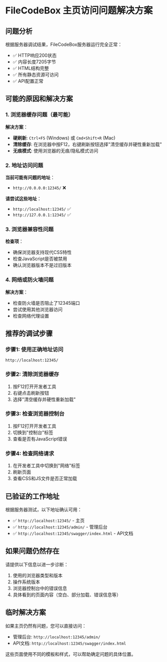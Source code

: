 # FileCodeBox 主页访问问题解决方案

## 问题分析

根据服务器调试结果，FileCodeBox服务器运行完全正常：
- ✅ HTTP响应200状态
- ✅ 内容长度7205字节
- ✅ HTML结构完整
- ✅ 所有静态资源可访问
- ✅ API配置正常

## 可能的原因和解决方案

### 1. 浏览器缓存问题（最可能）

**解决方案**：
- **硬刷新**: `Ctrl+F5` (Windows) 或 `Cmd+Shift+R` (Mac)
- **清除缓存**: 在浏览器中按F12，右键刷新按钮选择"清空缓存并硬性重新加载"
- **无痕模式**: 使用浏览器的无痕/隐私模式访问

### 2. 地址访问问题

**当前可能有问题的地址**：
- `http://0.0.0.0:12345/` ❌

**请尝试这些地址**：
- `http://localhost:12345/` ✅
- `http://127.0.0.1:12345/` ✅

### 3. 浏览器兼容性问题

**检查项**：
- 确保浏览器支持现代CSS特性
- 检查JavaScript是否被禁用
- 确认浏览器版本不是过旧版本

### 4. 网络或防火墙问题

**解决方案**：
- 检查防火墙是否阻止了12345端口
- 尝试使用其他浏览器访问
- 检查网络代理设置

## 推荐的调试步骤

### 步骤1: 使用正确地址访问
```
http://localhost:12345/
```

### 步骤2: 清除浏览器缓存
1. 按F12打开开发者工具
2. 右键点击刷新按钮
3. 选择"清空缓存并硬性重新加载"

### 步骤3: 检查浏览器控制台
1. 按F12打开开发者工具
2. 切换到"控制台"标签
3. 查看是否有JavaScript错误

### 步骤4: 检查网络请求
1. 在开发者工具中切换到"网络"标签
2. 刷新页面
3. 查看CSS和JS文件是否正常加载

## 已验证的工作地址

根据服务器测试，以下地址确认可用：
- ✅ `http://localhost:12345/` - 主页
- ✅ `http://localhost:12345/admin/` - 管理后台
- ✅ `http://localhost:12345/swagger/index.html` - API文档

## 如果问题仍然存在

请提供以下信息以进一步诊断：
1. 使用的浏览器类型和版本
2. 操作系统版本
3. 浏览器控制台中的错误信息
4. 具体看到的页面内容（空白、部分加载、错误信息等）

## 临时解决方案

如果主页仍然有问题，您可以直接访问：
- 管理后台: `http://localhost:12345/admin/`
- API文档: `http://localhost:12345/swagger/index.html`

这些页面使用不同的模板和样式，可以帮助确定问题的具体位置。